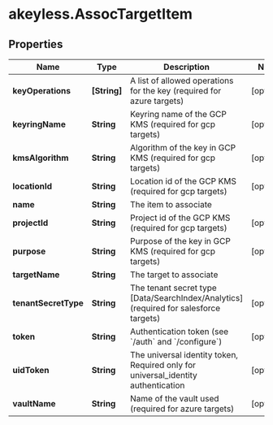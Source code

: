 # akeyless.AssocTargetItem

## Properties

Name | Type | Description | Notes
------------ | ------------- | ------------- | -------------
**keyOperations** | **[String]** | A list of allowed operations for the key (required for azure targets) | [optional] 
**keyringName** | **String** | Keyring name of the GCP KMS (required for gcp targets) | [optional] 
**kmsAlgorithm** | **String** | Algorithm of the key in GCP KMS (required for gcp targets) | [optional] 
**locationId** | **String** | Location id of the GCP KMS (required for gcp targets) | [optional] 
**name** | **String** | The item to associate | 
**projectId** | **String** | Project id of the GCP KMS (required for gcp targets) | [optional] 
**purpose** | **String** | Purpose of the key in GCP KMS (required for gcp targets) | [optional] 
**targetName** | **String** | The target to associate | 
**tenantSecretType** | **String** | The tenant secret type [Data/SearchIndex/Analytics] (required for salesforce targets) | [optional] 
**token** | **String** | Authentication token (see &#x60;/auth&#x60; and &#x60;/configure&#x60;) | [optional] 
**uidToken** | **String** | The universal identity token, Required only for universal_identity authentication | [optional] 
**vaultName** | **String** | Name of the vault used (required for azure targets) | [optional] 


